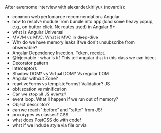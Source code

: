 After awersome interview with alexander.kirilyuk (novardis):
- common web perfomance recommendations
Angular
- how to resolve module from bundle into app (load some heavy popup, e.g., on button click. No routes used) in Angular 9+
- what is Angular Universal
- MVVM vs MVC. What is MVC in deep-dive
- Why do we have memory leaks if we don't unsubscribe from observable?
- Angalar Dependency Injection. Token, receipt.
- @Injectable - what is it? This tell Angular that in this class we can inject
- Decorator pattern
- interceptors
- Shadow DOM? vs Virtual DOM? Vs regular DOM
- Angular without Zone?
- reactiveForms vs templateForms? Validation?
JS
- obfuscation vs minification
- Can we stop all JS events?
- event loop. What'll happen if we run out of memory?
- Object descriptor?
- can we reach ":before" and ":after" from JS?
- prototypes vs classes?
CSS
- what does PostCSS do with code?
- what if we include style via file or via <style> tag in header?
HTML
- SSR?
- Cors? What happens when cors is blocked?
- DOM?
- HTML request structure detailed
- cookies, localStorage, cookies vs localStorage
- websocket, pulling, webRTC
- vertical align with inline element?
- semantics?



What I want to learn in 2020:
+ PWA Application (read & create some)
+ React (same lvl as Angular now)
+ make more pet projects using what I know now
+ webassembler
+ vue - make some simple app
+ svetle - make some simple app
+ accessibility, localization
+ performance
+ semantic in depth
+ responsive in depth
+ package tools (webpack, etc), minification\optimization tools



What I want to learn some day:
+ https://tonejs.github.io/ - JS music library *____*
+ UX principles
+ SEO
+ 3D graphic in Web
+ read PMBoK, SWBoK
+ economic
+ french, german B1
+ english C1
+ postman features in depth
+ some html preprocessor
